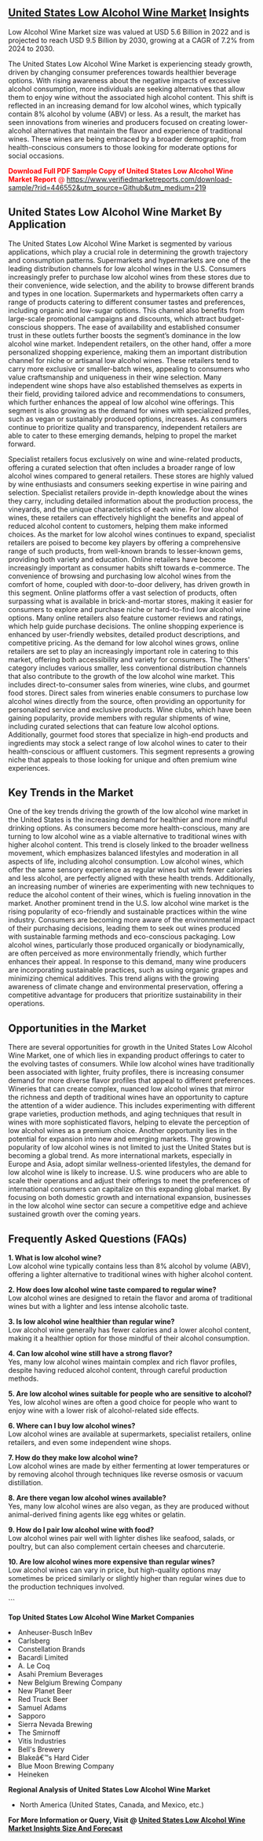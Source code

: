 <h2><a href="https://www.verifiedmarketreports.com/download-sample/?rid=446552&amp;utm_source=Github&amp;utm_medium=219" target="_blank">United States Low Alcohol Wine Market</a> Insights</h2><p>Low Alcohol Wine Market size was valued at USD 5.6 Billion in 2022 and is projected to reach USD 9.5 Billion by 2030, growing at a CAGR of 7.2% from 2024 to 2030.</p><p> <p>The United States Low Alcohol Wine Market is experiencing steady growth, driven by changing consumer preferences towards healthier beverage options. With rising awareness about the negative impacts of excessive alcohol consumption, more individuals are seeking alternatives that allow them to enjoy wine without the associated high alcohol content. This shift is reflected in an increasing demand for low alcohol wines, which typically contain 8% alcohol by volume (ABV) or less. As a result, the market has seen innovations from wineries and producers focused on creating lower-alcohol alternatives that maintain the flavor and experience of traditional wines. These wines are being embraced by a broader demographic, from health-conscious consumers to those looking for moderate options for social occasions. <p><span class=""><span style="color: #ff0000;"><strong>Download Full PDF Sample Copy of United States Low Alcohol Wine Market Report</strong> @ </span><a href="https://www.verifiedmarketreports.com/download-sample/?rid=446552&amp;utm_source=Github&amp;utm_medium=219" target="_blank">https://www.verifiedmarketreports.com/download-sample/?rid=446552&amp;utm_source=Github&amp;utm_medium=219</a></span></p></p> <h2>United States Low Alcohol Wine Market By Application</h2> <p>The United States Low Alcohol Wine Market is segmented by various applications, which play a crucial role in determining the growth trajectory and consumption patterns. Supermarkets and hypermarkets are one of the leading distribution channels for low alcohol wines in the U.S. Consumers increasingly prefer to purchase low alcohol wines from these stores due to their convenience, wide selection, and the ability to browse different brands and types in one location. Supermarkets and hypermarkets often carry a range of products catering to different consumer tastes and preferences, including organic and low-sugar options. This channel also benefits from large-scale promotional campaigns and discounts, which attract budget-conscious shoppers. The ease of availability and established consumer trust in these outlets further boosts the segment’s dominance in the low alcohol wine market. Independent retailers, on the other hand, offer a more personalized shopping experience, making them an important distribution channel for niche or artisanal low alcohol wines. These retailers tend to carry more exclusive or smaller-batch wines, appealing to consumers who value craftsmanship and uniqueness in their wine selection. Many independent wine shops have also established themselves as experts in their field, providing tailored advice and recommendations to consumers, which further enhances the appeal of low alcohol wine offerings. This segment is also growing as the demand for wines with specialized profiles, such as vegan or sustainably produced options, increases. As consumers continue to prioritize quality and transparency, independent retailers are able to cater to these emerging demands, helping to propel the market forward. <p>Specialist retailers focus exclusively on wine and wine-related products, offering a curated selection that often includes a broader range of low alcohol wines compared to general retailers. These stores are highly valued by wine enthusiasts and consumers seeking expertise in wine pairing and selection. Specialist retailers provide in-depth knowledge about the wines they carry, including detailed information about the production process, the vineyards, and the unique characteristics of each wine. For low alcohol wines, these retailers can effectively highlight the benefits and appeal of reduced alcohol content to customers, helping them make informed choices. As the market for low alcohol wines continues to expand, specialist retailers are poised to become key players by offering a comprehensive range of such products, from well-known brands to lesser-known gems, providing both variety and education. Online retailers have become increasingly important as consumer habits shift towards e-commerce. The convenience of browsing and purchasing low alcohol wines from the comfort of home, coupled with door-to-door delivery, has driven growth in this segment. Online platforms offer a vast selection of products, often surpassing what is available in brick-and-mortar stores, making it easier for consumers to explore and purchase niche or hard-to-find low alcohol wine options. Many online retailers also feature customer reviews and ratings, which help guide purchase decisions. The online shopping experience is enhanced by user-friendly websites, detailed product descriptions, and competitive pricing. As the demand for low alcohol wines grows, online retailers are set to play an increasingly important role in catering to this market, offering both accessibility and variety for consumers. The 'Others' category includes various smaller, less conventional distribution channels that also contribute to the growth of the low alcohol wine market. This includes direct-to-consumer sales from wineries, wine clubs, and gourmet food stores. Direct sales from wineries enable consumers to purchase low alcohol wines directly from the source, often providing an opportunity for personalized service and exclusive products. Wine clubs, which have been gaining popularity, provide members with regular shipments of wine, including curated selections that can feature low alcohol options. Additionally, gourmet food stores that specialize in high-end products and ingredients may stock a select range of low alcohol wines to cater to their health-conscious or affluent customers. This segment represents a growing niche that appeals to those looking for unique and often premium wine experiences. <h2>Key Trends in the Market</h2> <p>One of the key trends driving the growth of the low alcohol wine market in the United States is the increasing demand for healthier and more mindful drinking options. As consumers become more health-conscious, many are turning to low alcohol wine as a viable alternative to traditional wines with higher alcohol content. This trend is closely linked to the broader wellness movement, which emphasizes balanced lifestyles and moderation in all aspects of life, including alcohol consumption. Low alcohol wines, which offer the same sensory experience as regular wines but with fewer calories and less alcohol, are perfectly aligned with these health trends. Additionally, an increasing number of wineries are experimenting with new techniques to reduce the alcohol content of their wines, which is fueling innovation in the market. Another prominent trend in the U.S. low alcohol wine market is the rising popularity of eco-friendly and sustainable practices within the wine industry. Consumers are becoming more aware of the environmental impact of their purchasing decisions, leading them to seek out wines produced with sustainable farming methods and eco-conscious packaging. Low alcohol wines, particularly those produced organically or biodynamically, are often perceived as more environmentally friendly, which further enhances their appeal. In response to this demand, many wine producers are incorporating sustainable practices, such as using organic grapes and minimizing chemical additives. This trend aligns with the growing awareness of climate change and environmental preservation, offering a competitive advantage for producers that prioritize sustainability in their operations. <h2>Opportunities in the Market</h2> <p>There are several opportunities for growth in the United States Low Alcohol Wine Market, one of which lies in expanding product offerings to cater to the evolving tastes of consumers. While low alcohol wines have traditionally been associated with lighter, fruity profiles, there is increasing consumer demand for more diverse flavor profiles that appeal to different preferences. Wineries that can create complex, nuanced low alcohol wines that mirror the richness and depth of traditional wines have an opportunity to capture the attention of a wider audience. This includes experimenting with different grape varieties, production methods, and aging techniques that result in wines with more sophisticated flavors, helping to elevate the perception of low alcohol wines as a premium choice. Another opportunity lies in the potential for expansion into new and emerging markets. The growing popularity of low alcohol wines is not limited to just the United States but is becoming a global trend. As more international markets, especially in Europe and Asia, adopt similar wellness-oriented lifestyles, the demand for low alcohol wine is likely to increase. U.S. wine producers who are able to scale their operations and adjust their offerings to meet the preferences of international consumers can capitalize on this expanding global market. By focusing on both domestic growth and international expansion, businesses in the low alcohol wine sector can secure a competitive edge and achieve sustained growth over the coming years. <h2>Frequently Asked Questions (FAQs)</h2> <p><strong>1. What is low alcohol wine?</strong><br>Low alcohol wine typically contains less than 8% alcohol by volume (ABV), offering a lighter alternative to traditional wines with higher alcohol content.</p> <p><strong>2. How does low alcohol wine taste compared to regular wine?</strong><br>Low alcohol wines are designed to retain the flavor and aroma of traditional wines but with a lighter and less intense alcoholic taste.</p> <p><strong>3. Is low alcohol wine healthier than regular wine?</strong><br>Low alcohol wine generally has fewer calories and a lower alcohol content, making it a healthier option for those mindful of their alcohol consumption.</p> <p><strong>4. Can low alcohol wine still have a strong flavor?</strong><br>Yes, many low alcohol wines maintain complex and rich flavor profiles, despite having reduced alcohol content, through careful production methods.</p> <p><strong>5. Are low alcohol wines suitable for people who are sensitive to alcohol?</strong><br>Yes, low alcohol wines are often a good choice for people who want to enjoy wine with a lower risk of alcohol-related side effects.</p> <p><strong>6. Where can I buy low alcohol wines?</strong><br>Low alcohol wines are available at supermarkets, specialist retailers, online retailers, and even some independent wine shops.</p> <p><strong>7. How do they make low alcohol wine?</strong><br>Low alcohol wines are made by either fermenting at lower temperatures or by removing alcohol through techniques like reverse osmosis or vacuum distillation.</p> <p><strong>8. Are there vegan low alcohol wines available?</strong><br>Yes, many low alcohol wines are also vegan, as they are produced without animal-derived fining agents like egg whites or gelatin.</p> <p><strong>9. How do I pair low alcohol wine with food?</strong><br>Low alcohol wines pair well with lighter dishes like seafood, salads, or poultry, but can also complement certain cheeses and charcuterie.</p> <p><strong>10. Are low alcohol wines more expensive than regular wines?</strong><br>Low alcohol wines can vary in price, but high-quality options may sometimes be priced similarly or slightly higher than regular wines due to the production techniques involved.</p> ```</p><p><strong>Top United States Low Alcohol Wine Market Companies</strong></p><div data-test-id=""><p><li>Anheuser-Busch InBev</li><li> Carlsberg</li><li> Constellation Brands</li><li> Bacardi Limited</li><li> A. Le Coq</li><li> Asahi Premium Beverages</li><li> New Belgium Brewing Company</li><li> New Planet Beer</li><li> Red Truck Beer</li><li> Samuel Adams</li><li> Sapporo</li><li> Sierra Nevada Brewing</li><li> The Smirnoff</li><li> Vitis Industries</li><li> Bell's Brewery</li><li> Blakeâ€™s Hard Cider</li><li> Blue Moon Brewing Company</li><li> Heineken</li></p><div><strong>Regional Analysis of&nbsp;United States Low Alcohol Wine Market</strong></div><ul><li dir="ltr"><p dir="ltr">North America&nbsp;(United States, Canada, and Mexico, etc.)</p></li></ul><p><strong>For More Information or Query, Visit @&nbsp;</strong><strong><a href="https://www.verifiedmarketreports.com/product/low-alcohol-wine-market/?utm_source=Github&amp;utm_medium=219" target="_blank">United States Low Alcohol Wine Market Insights Size And Forecast</a></strong></p></div>
